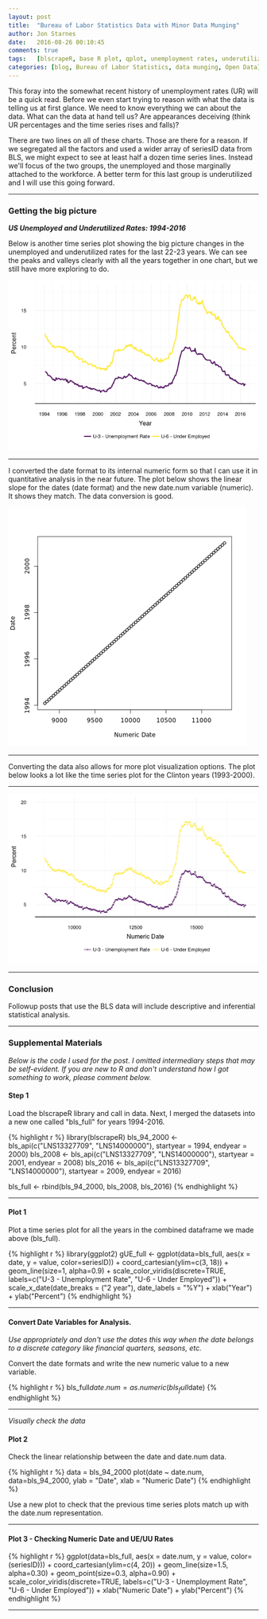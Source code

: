 ```yaml
---
layout: post
title:  "Bureau of Labor Statistics Data with Minor Data Munging"
author: Jon Starnes
date:   2016-08-26 00:10:45
comments: true
tags:   [blscrapeR, base R plot, qplot, unemployment rates, underutilized labor, web scraping]
categories: [blog, Bureau of Labor Statistics, data munging, Open Data]
---
```



This foray into the somewhat recent history of unemployment rates (UR) will be a quick read. Before we even start trying to reason with what the data is telling us at first glance. We need to know everything we can about the data. What can the data at hand tell us? Are appearances deceiving (think UR percentages and the time series rises and falls)?  

There are two lines on all of these charts. Those are there for a reason. If we segregated all the factors and used a wider array of seriesID data from BLS, we might expect to see at least half a dozen time series lines. Instead we'll focus of the two groups, the unemployed and those marginally attached to the workforce. A better term for this last group is underutilized and I will use this going forward.  

---

### Getting the big picture
__*US Unemployed and Underutilized Rates: 1994-2016*__   

Below is another time series plot showing the big picture changes in the unemployed and underutilized rates for the last 22-23 years. We can see the peaks and valleys clearly with all the years together in one chart, but we still have more exploring to do.  


![US BLS Rates: 1994-2016](/assets/img/blog/post02_plot1.png)


---  


I converted the date format to its internal numeric form so that I can use it in quantitative analysis in the near future. The plot below shows the linear slope for the dates (date format) and the new date.num variable (numeric). It shows they match. The data conversion is good.


![png](/assets/img/blog/post02_plot2.png)


---


Converting the data also allows for more plot visualization options. The plot below looks a lot like the time series plot for the Clinton years (1993-2000).


---


![png](/assets/img/blog/post02_plot3.png)


---


### Conclusion
Followup posts that use the BLS data will include descriptive and inferential statistical analysis.  



---  




### Supplemental Materials  

*Below is the code I used for the post. I omitted intermediary steps that may be self-evident. If you are new to R and don't understand how I got something to work, please comment below.*  



#### Step 1
Load the blscrapeR library and call in data. Next, I merged the datasets into a new
one called "bls_full" for years 1994-2016.  


{% highlight r %}
library(blscrapeR)
bls_94_2000 <- bls_api(c("LNS13327709", "LNS14000000"),
                       startyear = 1994, endyear = 2000)
bls_2008 <- bls_api(c("LNS13327709", "LNS14000000"),
                    startyear = 2001, endyear = 2008)
bls_2016 <- bls_api(c("LNS13327709", "LNS14000000"),
                    startyear = 2009, endyear = 2016)

bls_full <- rbind(bls_94_2000, bls_2008, bls_2016)
{% endhighlight %}


---


#### Plot 1
Plot a time series plot for all the years in the combined dataframe we made above (bls_full).


{% highlight r %}
library(ggplot2)
gUE_full <-
ggplot(data=bls_full, aes(x = date, y = value, color=seriesID)) +
  coord_cartesian(ylim=c(3, 18)) +
  geom_line(size=1, alpha=0.9) +
  scale_color_viridis(discrete=TRUE,
                      labels=c("U-3 - Unemployment Rate",
                               "U-6 - Under Employed")) +
  scale_x_date(date_breaks = ("2 year"), date_labels = "%Y") +
  xlab("Year") +
  ylab("Percent")
{% endhighlight %}


---


#### Convert Date Variables for Analysis.

*Use appropriately and don't use the dates this way when the date belongs to a discrete category like financial quarters, seasons, etc.*  

Convert the date formats and write the new numeric value to a new variable.  


{% highlight r %}
bls_full$date.num = as.numeric(bls_full$date)
{% endhighlight %}

---  


*Visually check the data*  

#### Plot 2
Check the linear relationship between the date and date.num data.

{% highlight r %}
data = bls_94_2000
plot(date ~ date.num, data=bls_94_2000, ylab = "Date", xlab = "Numeric Date")
{% endhighlight %}


Use a new plot to check that the previous time series plots match up with the date.num representation.  


---  


#### Plot 3 - Checking Numeric Date and UE/UU Rates
{% highlight r %}
ggplot(data=bls_full, aes(x = date.num, y = value, color=(seriesID))) +
  coord_cartesian(ylim=c(4, 20)) +
  geom_line(size=1.5, alpha=0.30) +
  geom_point(size=0.3, alpha=0.90) +
  scale_color_viridis(discrete=TRUE,
                      labels=c("U-3 - Unemployment Rate",
                               "U-6 - Under Employed")) +
  xlab("Numeric Date") +
  ylab("Percent")
{% endhighlight %}



---
